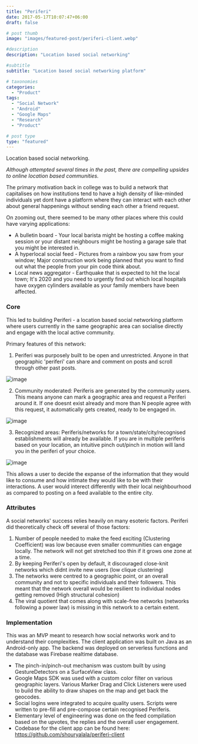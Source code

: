 ```yaml
---
title: "Periferi"
date: 2017-05-17T10:07:47+06:00
draft: false

# post thumb
image: "images/featured-post/periferi-client.webp"

#description
description: "Location based social networking"

#subtitle
subtitle: "Location based social networking platform"

# taxonomies
categories:
  - "Product"
tags:
  - "Social Network"
  - "Android"
  - "Google Maps"
  - "Research"
  - "Product"

# post type
type: "featured"
---
```

Location based social networking.

*Although attempted several times in the past, there are compelling upsides to online location based communities.* 

The primary motivation back in college was to build a network that capitalises on how institutions tend to have a high density of like-minded individuals yet dont have a platform where they can interact with each other about general happenings without sending each other a friend request.

On zooming out, there seemed to be many other places where this could have varying applications:
- A bulletin board - Your local barista might be hosting a coffee making session or your distant neighbours might be hosting a garage sale that you might be interested in.  
- A hyperlocal social feed - Pictures from a rainbow you saw from your window; Major construction work being planned that you want to find out what the people from your pin code think about.
- Local news aggregator - Earthquake that is expected to hit the local town; It's 2020 and you need to urgently find out which local hospitals have oxygen cylinders available as your family members have been affected.


### Core
This led to building Periferi - a location based social networking platform where users currently in the same geographic area can socialise directly and engage with the local active community.

Primary features of this network:
1.  Periferi was purposely built to be open and unrestricted. Anyone in that geographic 'periferi' can share and comment on posts and scroll through other past posts.

![image](../../images/post/walkthrough-a.gif)

2. Community moderated: Periferis are generated by the community users. This means anyone can mark a geographic area and request a Periferi around it. If one doesnt exist already and more than N people agree with this request, it automatically gets created, ready to be engaged in.

![image](../../images/post/walkthrough-c.gif)

3. Recognized areas: Periferis/networks for a town/state/city/recognised establishments will already be available. If you are in multiple periferis based on your location, an intuitive pinch out/pinch in motion will land you in the periferi of your choice.

![image](../../images/post/walkthrough-b.gif)

This allows a user to decide the expanse of the information that they would like to consume and how intimate they would like to be with their interactions. A user would interect differently with their local neighbourhood as compared to posting on a feed available to the entire city.

### Attributes
A social networks' success relies heavily on many esoteric factors. Periferi did theoretically check off several of those factors:
1. Number of people needed to make the feed exciting (Clustering Coefficient) was low because even smaller communities can engage locally. The network will not get stretched too thin if it grows one zone at a time.
2. By keeping Periferi's open by default, it discouraged close-knit networks which didnt invite new users (low clique clustering)
3. The networks were centred to a geographic point, or an overall community and not to specific individuals and their followers. This meant that the network overall would be resilient to individual nodes getting removed (High structural cohesion)
4. The viral quotient that comes along with scale-free networks (networks following a power law) is missing in this network to a certain extent. 

### Implementation
This was an MVP meant to research how social networks work and to understand their complexities. The client application was built on Java as an Android-only app. The backend was deployed on serverless functions and the database was Firebase realtime database. 

- The pinch-in/pinch-out mechanism was custom built by using GestureDetectors on a SurfaceView class. 
- Google Maps SDK was used with a custom color filter on various geographic layers. Various Marker Drag and Click Listeners were used to build the ability to draw shapes on the map and get back the geocodes.
- Social logins were integrated to acquire quality users. Scripts were written to pre-fill and pre-compose certain recognised Periferis.
- Elementary level of engineering was done on the feed compilation based on the upvotes, the replies and the overall user engagement.
- Codebase for the client app can be found here: https://github.com/shouryalala/periferi-client



